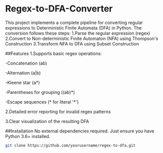 # Regex-to-DFA-Converter
This project implements a complete pipeline for converting regular expressions to Deterministic Finite Automata (DFA) in Python. The conversion follows these steps:
1.Parse the regular expression (regex) 
2.Convert to Non-deterministic Finite Automaton (NFA) using Thompson's Construction 
3.Transform NFA to DFA using Subset Construction

##Features
1.Supports basic regex operations:

-Concatenation (ab)

-Alternation (a|b)

-Kleene star (a*)

-Parentheses for grouping ((ab)*)

-Escape sequences (\* for literal '*')

2.Detailed error reporting for invalid regex patterns

3.Clear visualization of the resulting DFA

##Installation
No external dependencies required. Just ensure you have Python 3.6+ installed.
 ```bash
git clone https://github.com/yourusername/regex-to-dfa.git
